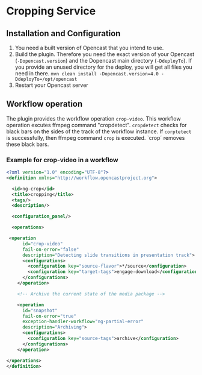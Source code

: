 # Cropping Service
## Installation and Configuration
1. You need a built version of Opencast that you intend to use.
2. Build the plugin. Therefore you need the exact version of your Opencast (`-Dopencast.version`) and the Dopencast
main directory (`-DdeployTo`). If you provide an unused directory for the deploy, you will get all files you need in there.
`mvn clean install -Dopencast.version=4.0 -DdeployTo=/opt/opencast`
3. Restart your Opencast server

## Workflow operation
The plugin provides the workflow operation `crop-video`. This workflow operation excutes ffmpeg command "cropdetect". `cropdetect`
checks for black bars on the sides of the track of the workflow instance. If `corptetect` is successfully, then ffmpeg command `crop` is
executed. `crop´ removes these black bars.
### Example for crop-video in a workflow

```xml
<?xml version="1.0" encoding="UTF-8"?>
<definition xmlns="http://workflow.opencastproject.org">

  <id>ng-crop</id>
  <title>cropping</title>
  <tags/>
  <description/>

  <configuration_panel/>

  <operations>

 <operation
      id="crop-video"
      fail-on-error="false"
      description="Detecting slide transitions in presentation track">
      <configurations>
        <configuration key="source-flavor">*/source</configuration>
        <configuration key="target-tags">engage-download</configuration>
      </configurations>
    </operation>

    <!-- Archive the current state of the media package -->

    <operation
      id="snapshot"
      fail-on-error="true"
      exception-handler-workflow="ng-partial-error"
      description="Archiving">
      <configurations>
        <configuration key="source-tags">archive</configuration>
      </configurations>
    </operation>

</operations>
</definition>
```
